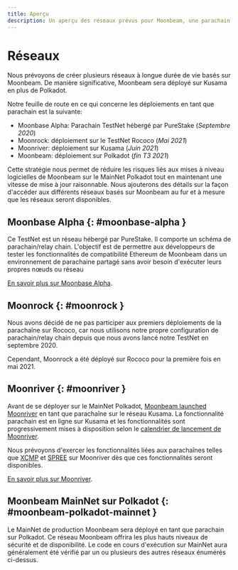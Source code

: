 ```yaml
---
title: Aperçu
description: Un aperçu des réseaux prévus pour Moonbeam, une parachain contrat intelligent compatible Ethereum sur Polkadot.
---
```


# Réseaux

Nous prévoyons de créer plusieurs réseaux à longue durée de vie basés sur Moonbeam. De manière significative, Moonbeam sera déployé sur Kusama en plus de Polkadot.

Notre feuille de route en ce qui concerne les déploiements en tant que parachain est la suivante:

 - Moonbase Alpha: Parachain TestNet hébergé par PureStake (_Septembre 2020_) 
 - Moonrock: déploiement sur le TestNet Rococo  (_Mai 2021_)
 - Moonriver: déploiement sur Kusama (_Juin 2021_)
 - Moonbeam: déploiement sur Polkadot (_fin T3 2021_)
 
Cette stratégie nous permet de réduire les risques liés aux mises à niveau logicielles de Moonbeam sur le MainNet Polkadot tout en maintenant une vitesse de mise à jour raisonnable. Nous ajouterons des détails sur la façon d'accéder aux différents réseaux basés sur Moonbeam au fur et à mesure que les réseaux seront disponibles.

## Moonbase Alpha {: #moonbase-alpha } 

Ce TestNet est un réseau hébergé par PureStake. Il comporte un schéma de parachain/relay chain. L'objectif est de permettre aux développeurs de tester les fonctionnalités de compatibilité Ethereum de Moonbeam dans un environnement de parachaine partagé sans avoir besoin d'exécuter leurs propres nœuds ou réseau

[En savoir plus sur Moonbase Alpha](/networks/testnet/).

## Moonrock {: #moonrock } 

Nous avons décidé de ne pas participer aux premiers déploiements de la parachaîne sur Rococo, car nous utilisons notre propre configuration de parachain/relay chain depuis que nous avons lancé notre TestNet en septembre 2020.

Cependant, Moonrock a été déployé sur Rococo pour la première fois en mai 2021. 

## Moonriver {: #moonriver } 

Avant de se déployer sur le MainNet Polkadot, [Moonbeam launched Moonriver](https://moonbeam.network/announcements/moonriver-launch-kusama/) en tant que parachaîne sur le réseau Kusama. La fonctionnalité parachain est en ligne sur Kusama et les fonctionnalités sont progressivement mises à disposition selon le [calendrier de lancement de Moonriver](https://moonbeam.network/networks/moonriver/launch/). 

Nous prévoyons d'exercer les fonctionnalités liées aux parachaînes telles que [XCMP](https://wiki.polkadot.network/docs/learn-crosschain) et [SPREE](https://wiki.polkadot.network/docs/learn-spree) sur Moonriver dès que ces fonctionnalités seront disponibles.

[En savoir plus sur Moonriver](/networks/moonriver/).

## Moonbeam MainNet sur Polkadot {: #moonbeam-polkadot-mainnet } 

Le MainNet de production Moonbeam sera déployé en tant que parachain sur Polkadot. Ce réseau Moonbeam offrira les plus hauts niveaux de sécurité et de disponibilité. Le code en cours d'exécution sur MainNet aura généralement été vérifié par un ou plusieurs des autres réseaux énumérés ci-dessus.
